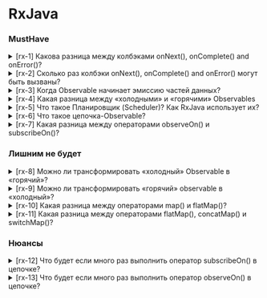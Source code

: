 # RxJava

### MustHave

<details>
<summary>[rx-1] Какова разница между колбэками onNext(), onComplete() and onError()?</summary>
Эти колбэки которые получают Observable / Flowable. onNext() отрабатывает для каждой эмиссии данных. onComplete() и onError() взаимоисключаемы. Первый отработает когда эмиссия данных завершилась, а второй если произошла ошибка.
</details>
<details>
<summary>[rx-2] Сколько раз колбэки onNext(), onComplete() and onError() могут быть вызваны?</summary>

onNext() – от 0 до бесконечного кол-ва раз

onComplete() – максимум один раз за поток

onError() – максимум один раз за поток

</details>
<details>
<summary>[rx-3] Когда Observable начинает эмиссию частей данных?</summary>
Есть 2 вида Observable — «холодные» и «горячие». Холодные начинают эмиссию данных только тогда когда на них кто-нибудь подпишется. Горячие же эмитят данные вне зависимости от того есть ли подписант или нет.
</details>
<details>
<summary>[rx-4] Какая разница между «холодными» и «горячими» Observables</summary>
В том что они эмитят данные по разному. Холодные создаются множество раз и каждого инстанса могут подключены разные слушатели(подписанты), с разной логикой. Горячие же похоже на «поток» событий — разные слушатели могут подписываться на горячий observable, но такой observable создается один раз.
</details>
<details>
<summary>[rx-5] Что такое Планировщик (Scheduler)? Как RxJava использует их?</summary>
По умолчанию RxJava использует один поток — все операции выполняются на одном потоке. Планировщик помогает переключить выполнение определенного блока кода в иной поток.
</details>
<details>
<summary>[rx-6] Что такое цепочка-Observable?</summary>
Список операций / преобразований, выполненных между источником и конечным подписчиком. Простой пример — создание объекта User, фильтрация пользователей-администраторов оператором filter(), проверка их подлинности оператором filter() и, наконец, полное имя оператором map().
</details>
<details>
<summary>[rx-7] Какая разница между операторами observeOn() и subscribeOn()?</summary>

subscribeOn() — используется для того, чтобы указать планировщику на каком потоке будет проходить основная работа. Например, очень тяжелые вычисления, которые могут затормозить UI-поток, можно перенести в рабочий поток используя данный оператор. Пример: subscribeOn(Schedulers.newThread())

observeOn() — указывает планировщику поток, на котором будут выполняться все последующие операции. Другими словами, он меняет поток для всех операторов после него. Например, после тяжелых вычислений на рабочем потоке, нужно показать результат на UI-потоке. Здесь мы можем написать observeOn(AndroidSchedulers.mainThread())
</details>

### Лишним не будет

<details>
<summary>[rx-8] Можно ли трансформировать «холодный» Observable в «горячий»?</summary>
Можно используя операторы publish().connect() . publish() трансформирует обычный Observable в ConnectableObservable, который имеет повадки «горячего». Сразу после того как будет задействован оператор connect() трансформированный Observable начнет эмитить данные вне зависимости от того есть подписчики или нет.

Другой метод трансформации это обернуть Observable Subject-ом. В данном случае Subject подписывается на «холодный» Observable незамедлительно и раскрывает себя как Observable для будущих подписчиков. Опять же, работа выполняется независимо от того, есть ли какие-либо подписчики или нет, с другой стороны, несколько подписчиков Subject-а не будут инициировать начальную эмиссию данных несколько раз.
</details>
<details>
<summary>[rx-9] Можно ли трансформировать «горячий» observable в «холодный»?</summary>
Можно несколькими путями. Первый подход — использование оператора defer(). Этот оператор откладывает создание «горячего» Observable, поэтому каждый новый подписчик снова запускает работу.
</details>
<details>
<summary>[rx-10] Какая разница между операторами map() и flatMap()?</summary>

Оператор map() просто превращает(мэппит) ЗначениеА в ЗначениеБ. Например: объекты в списке типа Int превратить в объект типа String Обрабатываются уже готовые/полученные значения.

Оператор flatMap() позволяет превращать-оборачивать получаемые значения в новые потоки данных. Например, если получаем из одного потока строку(типа URL) СтрокаБ, то эту строку мы можем превратить в новый поток. Если Поток<СтрокаБ> испускает несколько элементов, все они в конечном итоге будут переданы исходному наблюдателю (будут «сведены» к одному Observer-у).

Поскольку нет никаких ограничений на Поток<СтрокаБ>, flatMap() полезен для развертывания параллелизма в выполнении задач.
</details>
<details>
<summary>[rx-11] Какая разница между операторами flatMap(), concatMap() и switchMap()?</summary>

Оператор flatMap() — как мы говорили выше — может разделить цепочку выполнения на несколько промежуточных потоков, а результаты будут получены Observer-ом. Следует отметить, что порядок получения результатов будет в соответствии с тем какой результат был получен первым.

Оператор concatMap() работает также как flatMap(), но только сохраняет порядок выполнения потоков. Из-за этого выполнение этого оператора может занять больше времени.

Оператор switchMap() тоже чем-то похож на flatMap(), но с единственным исключением — при получении нового элемента из цепочки предыдущие потоки созданные из предыдущих элементов уничтожаются. Проще говоря, используя данный оператор активным будет только последний Observable из последнего полученного элемента. Стало быть результат выполнения получим только самого последнего Observable.
</details>

### Нюансы

<details>
<summary>[rx-12] Что будет если много раз выполнить оператор subscribeOn() в цепочке?</summary>
Только первый оператор даст желаемый эффект. Остальные же эффекта не дадут, кроме траты ресурсов.
</details>
<details>
<summary>[rx-13] Что будет если много раз выполнить оператор observeOn() в цепочке?</summary>
Каждый observeOn() включает планировщик (поток), в котором будут выполняться все последующие операторы. Сложные потоки RxJava могут выиграть от нескольких операторов observeOn().

